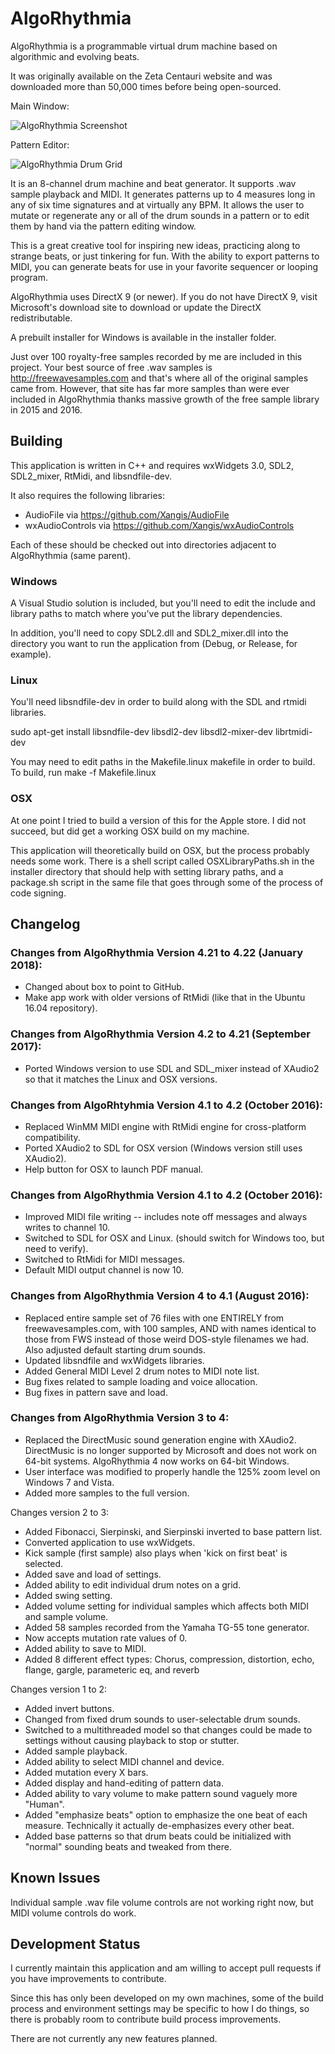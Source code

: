 # AlgoRhythmia

AlgoRhythmia is a programmable virtual drum machine based on algorithmic and
evolving beats. 

It was originally available on the Zeta Centauri website and was downloaded more 
than 50,000 times before being open-sourced.

Main Window:

![AlgoRhythmia Screenshot](https://github.com/Xangis/AlgoRhythmia/blob/master/images/AlgoRhythmia4.png)

Pattern Editor:

![AlgoRhythmia Drum Grid](https://github.com/Xangis/AlgoRhythmia/blob/master/images/AlgoRhythmia4DrumGrid.png)

It is an 8-channel drum machine and beat generator. It supports .wav sample playback
and MIDI. It generates patterns up to 4 measures long in any of six time signatures
and at virtually any BPM. It allows the user to mutate or regenerate any or all of
the drum sounds in a pattern or to edit them by hand via the pattern editing window.

This is a great creative tool for inspiring new ideas, practicing along to strange
beats, or just tinkering for fun. With the ability to export patterns to MIDI, 
you can generate beats for use in your favorite sequencer or looping program.

AlgoRhythmia uses DirectX 9 (or newer). If you do not have DirectX 9, visit Microsoft's
download site to download or update the DirectX redistributable.

A prebuilt installer for Windows is available in the installer folder.

Just over 100 royalty-free samples recorded by me are included in this project. Your best
source of free .wav samples is http://freewavesamples.com and that's where all of the
original samples came from. However, that site has far more samples than were ever
included in AlgoRhythmia thanks massive growth of the free sample library in 2015 and 2016.

## Building

This application is written in C++ and requires wxWidgets 3.0, SDL2, SDL2_mixer, 
RtMidi, and libsndfile-dev.

It also requires the following libraries:

- AudioFile via https://github.com/Xangis/AudioFile
- wxAudioControls via https://github.com/Xangis/wxAudioControls

Each of these should be checked out into directories adjacent to AlgoRhythmia (same parent).

### Windows

A Visual Studio solution is included, but you'll need to edit the include and library paths
to match where you've put the library dependencies.

In addition, you'll need to copy SDL2.dll and SDL2_mixer.dll into the directory you want to
run the application from (Debug, or Release, for example).

### Linux

You'll need libsndfile-dev in order to build along with the SDL and rtmidi libraries.

sudo apt-get install libsndfile-dev libsdl2-dev libsdl2-mixer-dev librtmidi-dev

You may need to edit paths in the Makefile.linux makefile in order to build. To build, run
make -f Makefile.linux

### OSX

At one point I tried to build a version of this for the Apple store. I did not succeed,
but did get a working OSX build on my machine.

This application will theoretically build on OSX, but the process probably needs some work.
There is a shell script called OSXLibraryPaths.sh in the installer directory that should
help with setting library paths, and a package.sh script in the same file that goes through
some of the process of code signing.

## Changelog

### Changes from AlgoRhythmia Version 4.21 to 4.22 (January 2018):
- Changed about box to point to GitHub.
- Make app work with older versions of RtMidi (like that in the Ubuntu 16.04 repository).

### Changes from AlgoRhythmia Version 4.2 to 4.21 (September 2017):

- Ported Windows version to use SDL and SDL_mixer instead of XAudio2 so
  that it matches the Linux and OSX versions.

### Changes from AlgoRhtyhmia Version 4.1 to 4.2 (October 2016):

- Replaced WinMM MIDI engine with RtMidi engine for cross-platform compatibility.
- Ported XAudio2 to SDL for OSX version (Windows version still uses XAudio2).
- Help button for OSX to launch PDF manual.

### Changes from AlgoRhythmia Version 4.1 to 4.2 (October 2016):

- Improved MIDI file writing -- includes note off messages and always writes to channel 10.
- Switched to SDL for OSX and Linux. (should switch for Windows too, but need to verify).
- Switched to RtMidi for MIDI messages.
- Default MIDI output channel is now 10.

### Changes from AlgoRhythmia Version 4 to 4.1 (August 2016):

- Replaced entire sample set of 76 files with one ENTIRELY from freewavesamples.com,
with 100 samples, AND with names identical to those from FWS instead of those weird
DOS-style filenames we had. Also adjusted default starting drum sounds.
- Updated libsndfile and wxWidgets libraries.
- Added General MIDI Level 2 drum notes to MIDI note list.
- Bug fixes related to sample loading and voice allocation.
- Bug fixes in pattern save and load.

### Changes from AlgoRhythmia Version 3 to 4:

- Replaced the DirectMusic sound generation engine with XAudio2. DirectMusic
is no longer supported by Microsoft and does not work on 64-bit systems. 
AlgoRhythmia 4 now works on 64-bit Windows.
- User interface was modified to properly handle the 125% zoom level on Windows 
7 and Vista.
- Added more samples to the full version.

Changes version 2 to 3:

- Added Fibonacci, Sierpinski, and Sierpinski inverted to base pattern list.
- Converted application to use wxWidgets.
- Kick sample (first sample) also plays when 'kick on first beat' is selected.
- Added save and load of settings.
- Added ability to edit individual drum notes on a grid.
- Added swing setting.
- Added volume setting for individual samples which affects both MIDI and sample volume.
- Added 58 samples recorded from the Yamaha TG-55 tone generator.
- Now accepts mutation rate values of 0.
- Added ability to save to MIDI.
- Added 8 different effect types: Chorus, compression, distortion, echo, flange, 
gargle, parameteric eq, and reverb

Changes version 1 to 2:

- Added invert buttons.
- Changed from fixed drum sounds to user-selectable drum sounds.
- Switched to a multithreaded model so that changes could be made to settings 
without causing playback to stop or stutter.
- Added sample playback.
- Added ability to select MIDI channel and device.
- Added mutation every X bars.
- Added display and hand-editing of pattern data.
- Added ability to vary volume to make pattern sound vaguely more "Human".
- Added "emphasize beats" option to emphasize the one beat of each measure.
   Technically it actually de-emphasizes every other beat.
- Added base patterns so that drum beats could be initialized with "normal"
   sounding beats and tweaked from there.

## Known Issues

Individual sample .wav file volume controls are not working right now, but MIDI
volume controls do work.

## Development Status

I currently maintain this application and am willing to accept pull requests if
you have improvements to contribute.

Since this has only been developed on my own machines, some of the build process
and environment settings may be specific to how I do things, so there is 
probably room to contribute build process improvements.

There are not currently any new features planned.
